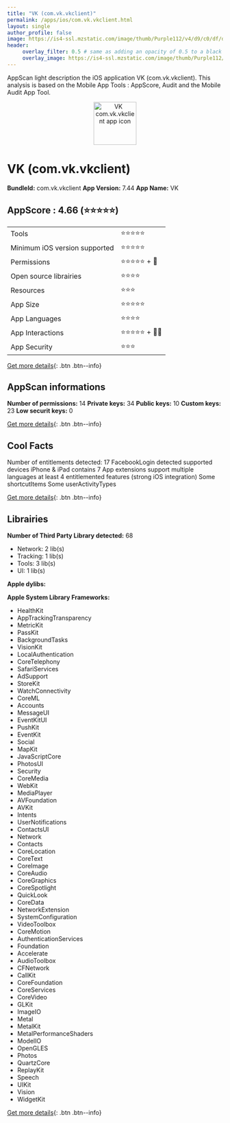 ```yaml
---
title: "VK (com.vk.vkclient)"
permalink: /apps/ios/com.vk.vkclient.html
layout: single
author_profile: false
image: https://is4-ssl.mzstatic.com/image/thumb/Purple112/v4/d9/c0/df/d9c0df3d-f856-6e25-b417-87a105db4a4c/AppIcon-0-1x_U007emarketing-0-7-0-sRGB-85-220.png/512x512bb.jpg
header: 
     overlay_filter: 0.5 # same as adding an opacity of 0.5 to a black background
     overlay_image: https://is4-ssl.mzstatic.com/image/thumb/Purple112/v4/d9/c0/df/d9c0df3d-f856-6e25-b417-87a105db4a4c/AppIcon-0-1x_U007emarketing-0-7-0-sRGB-85-220.png/512x512bb.jpg
---
```

AppScan light description the iOS application VK (com.vk.vkclient). This analysis is based on the Mobile App Tools : AppScore, Audit and the Mobile Audit App Tool.

  
  
<div style="text-align: center;"><img src="https://is4-ssl.mzstatic.com/image/thumb/Purple112/v4/d9/c0/df/d9c0df3d-f856-6e25-b417-87a105db4a4c/AppIcon-0-1x_U007emarketing-0-7-0-sRGB-85-220.png/512x512bb.jpg" width="100" height="100" alt="VK com.vk.vkclient app icon"></div>  
  
# VK (com.vk.vkclient)

**BundleId:** com.vk.vkclient
**App Version:** 7.44
**App Name:** VK


## AppScore : 4.66 (⭐️⭐️⭐️⭐️⭐️) 

<table>
<tr><td> Tools </td><td> ⭐️⭐️⭐️⭐️⭐️ </td></tr>
<tr><td> Minimum iOS version supported </td><td> ⭐️⭐️⭐️⭐️⭐️ </td></tr>
<tr><td> Permissions </td><td> ⭐️⭐️⭐️⭐️⭐️ + 🌟 </td></tr>
<tr><td> Open source librairies </td><td> ⭐️⭐️⭐️⭐️ </td></tr>
<tr><td> Resources </td><td> ⭐️⭐️⭐️ </td></tr>
<tr><td> App Size </td><td> ⭐️⭐️⭐️⭐️⭐️ </td></tr>
<tr><td> App Languages </td><td> ⭐️⭐️⭐️⭐️ </td></tr>
<tr><td> App Interactions </td><td> ⭐️⭐️⭐️⭐️⭐️ + 🌟🌟 </td></tr>
<tr><td> App Security </td><td> ⭐️⭐️⭐️ </td></tr>
</table>

[Get more details](/pricing.html){: .btn .btn--info}  
  
## AppScan informations 

**Number of permissions:** 14
**Private keys:** 34
**Public keys:** 10
**Custom keys:** 23
**Low securit keys:** 0
  
[Get more details](/pricing.html){: .btn .btn--info}

## Cool Facts

Number of entitlements detected: 17
FacebookLogin detected
supported devices iPhone & iPad
contains 7 App extensions
support multiple languages
at least 4 entitlemented features (strong iOS integration)
Some shortcutItems 
Some userActivityTypes
  
[Get more details](/pricing.html){: .btn .btn--info}

## Librairies 
**Number of Third Party Library detected:** 68
- Network: 2 lib(s)
- Tracking: 1 lib(s)
- Tools: 3 lib(s)
- UI: 1 lib(s)

**Apple dylibs:**


**Apple System Library Frameworks:**
- HealthKit
- AppTrackingTransparency
- MetricKit
- PassKit
- BackgroundTasks
- VisionKit
- LocalAuthentication
- CoreTelephony
- SafariServices
- AdSupport
- StoreKit
- WatchConnectivity
- CoreML
- Accounts
- MessageUI
- EventKitUI
- PushKit
- EventKit
- Social
- MapKit
- JavaScriptCore
- PhotosUI
- Security
- CoreMedia
- WebKit
- MediaPlayer
- AVFoundation
- AVKit
- Intents
- UserNotifications
- ContactsUI
- Network
- Contacts
- CoreLocation
- CoreText
- CoreImage
- CoreAudio
- CoreGraphics
- CoreSpotlight
- QuickLook
- CoreData
- NetworkExtension
- SystemConfiguration
- VideoToolbox
- CoreMotion
- AuthenticationServices
- Foundation
- Accelerate
- AudioToolbox
- CFNetwork
- CallKit
- CoreFoundation
- CoreServices
- CoreVideo
- GLKit
- ImageIO
- Metal
- MetalKit
- MetalPerformanceShaders
- ModelIO
- OpenGLES
- Photos
- QuartzCore
- ReplayKit
- Speech
- UIKit
- Vision
- WidgetKit


  
[Get more details](/pricing.html){: .btn .btn--info}

